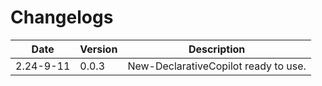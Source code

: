 # Changelogs 


| Date       | Version  | Description                                                                 |
|------------|----------|-----------------------------------------------------------------------------|
|2.24-9-11|0.0.3|New-DeclarativeCopilot ready to use.|
